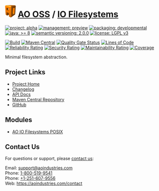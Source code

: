 # [<img src="ao-logo.png" alt="AO Logo" width="35" height="40">](https://github.com/ao-apps) [AO OSS](https://github.com/ao-apps/ao-oss) / [IO Filesystems](https://github.com/ao-apps/ao-io-filesystems)

[![project: alpha](https://oss.aoapps.com/ao-badges/project-alpha.svg)](https://aoindustries.com/life-cycle#project-alpha)
[![management: preview](https://oss.aoapps.com/ao-badges/management-preview.svg)](https://aoindustries.com/life-cycle#management-preview)
[![packaging: developmental](https://oss.aoapps.com/ao-badges/packaging-developmental.svg)](https://aoindustries.com/life-cycle#packaging-developmental)  
[![java: &gt;= 8](https://oss.aoapps.com/ao-badges/java-8.svg)](https://docs.oracle.com/javase/8/)
[![semantic versioning: 2.0.0](https://oss.aoapps.com/ao-badges/semver-2.0.0.svg)](http://semver.org/spec/v2.0.0.html)
[![license: LGPL v3](https://oss.aoapps.com/ao-badges/license-lgpl-3.0.svg)](https://www.gnu.org/licenses/lgpl-3.0)

[![Build](https://github.com/ao-apps/ao-io-filesystems/workflows/Build/badge.svg?branch=master)](https://github.com/ao-apps/ao-io-filesystems/actions?query=workflow%3ABuild)
[![Maven Central](https://maven-badges.herokuapp.com/maven-central/com.aoapps/ao-io-filesystems/badge.svg)](https://maven-badges.herokuapp.com/maven-central/com.aoapps/ao-io-filesystems)
[![Quality Gate Status](https://sonarcloud.io/api/project_badges/measure?branch=master&project=com.aoapps%3Aao-io-filesystems&metric=alert_status)](https://sonarcloud.io/dashboard?branch=master&id=com.aoapps%3Aao-io-filesystems)
[![Lines of Code](https://sonarcloud.io/api/project_badges/measure?branch=master&project=com.aoapps%3Aao-io-filesystems&metric=ncloc)](https://sonarcloud.io/component_measures?branch=master&id=com.aoapps%3Aao-io-filesystems&metric=ncloc)  
[![Reliability Rating](https://sonarcloud.io/api/project_badges/measure?branch=master&project=com.aoapps%3Aao-io-filesystems&metric=reliability_rating)](https://sonarcloud.io/component_measures?branch=master&id=com.aoapps%3Aao-io-filesystems&metric=Reliability)
[![Security Rating](https://sonarcloud.io/api/project_badges/measure?branch=master&project=com.aoapps%3Aao-io-filesystems&metric=security_rating)](https://sonarcloud.io/component_measures?branch=master&id=com.aoapps%3Aao-io-filesystems&metric=Security)
[![Maintainability Rating](https://sonarcloud.io/api/project_badges/measure?branch=master&project=com.aoapps%3Aao-io-filesystems&metric=sqale_rating)](https://sonarcloud.io/component_measures?branch=master&id=com.aoapps%3Aao-io-filesystems&metric=Maintainability)
[![Coverage](https://sonarcloud.io/api/project_badges/measure?branch=master&project=com.aoapps%3Aao-io-filesystems&metric=coverage)](https://sonarcloud.io/component_measures?branch=master&id=com.aoapps%3Aao-io-filesystems&metric=Coverage)

Minimal filesystem abstraction.

## Project Links
* [Project Home](https://oss.aoapps.com/io-filesystems/)
* [Changelog](https://oss.aoapps.com/io-filesystems/changelog)
* [API Docs](https://oss.aoapps.com/io-filesystems/apidocs/)
* [Maven Central Repository](https://central.sonatype.com/artifact/com.aoapps/ao-io-filesystems)
* [GitHub](https://github.com/ao-apps/ao-io-filesystems)

## Modules
* [AO IO Filesystems POSIX](https://github.com/ao-apps/ao-io-filesystems-posix)

## Contact Us
For questions or support, please [contact us](https://aoindustries.com/contact):

Email: [support@aoindustries.com](mailto:support@aoindustries.com)  
Phone: [1-800-519-9541](tel:1-800-519-9541)  
Phone: [+1-251-607-9556](tel:+1-251-607-9556)  
Web: https://aoindustries.com/contact
